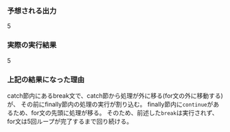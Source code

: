 ### 予想される出力

5

### 実際の実行結果

5

### 上記の結果になった理由

catch節内にあるbreak文で、catch節から処理が外に移る(for文の外に移動する)が、
その前にfinally節内の処理の実行が割り込む。
finally節内に`continue`があるため、for文の先頭に処理が移る。
そのため、前述した`break`は実行されず、for文は5回ループが完了するまで回り続ける。
